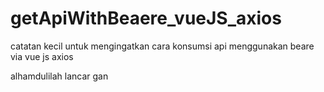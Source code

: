 # getApiWithBeaere_vueJS_axios
catatan kecil untuk mengingatkan cara konsumsi api menggunakan beare via vue js axios

alhamdulilah lancar gan
